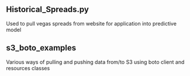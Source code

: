 ## Historical_Spreads.py
Used to pull vegas spreads from website for application into predictive model

## s3_boto_examples
Various ways of pulling and pushing data from/to S3 using boto client and resources classes
